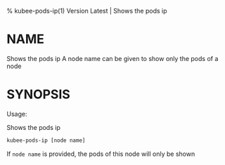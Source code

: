 % kubee-pods-ip(1) Version Latest | Shows the pods ip
# NAME

Shows the pods ip
A node name can be given to show only the pods of a node


# SYNOPSIS

Usage:

Shows the pods ip

```bash
kubee-pods-ip [node name]
```
If `node name` is provided, the pods of this node will only be shown

